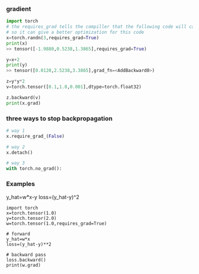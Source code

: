 ### gradient  
```python
import torch
# the requires_grad tells the compiller that the following code will calculate gradient, 
# so it can give a better optimization for this code 
x=torch.randn(3,requires_grad=True) 
print(x)
>> tensor([-1.9880,0.5238,1.3865],requires_grad=True)

y=x+2
print(y)
>> tensor([0.0120,2.5238,3.3865],grad_fn=<AddBackward0>)

z=y*y*2
v=torch.tensor([0.1,1.0,0.001],dtype=torch.float32)

z.backward(v)
print(x.grad)
```

### three ways to stop backpropagation
```python
# way 1
x.require_grad_(False)

# way 2
x.detach()

# way 3
with torch.no_grad():
```

###  Examples
y_hat=w*x-y
loss=(y_hat-y)^2
```
import torch
x=torch.tensor(1.0)
y=torch.tensor(2.0)
w=torch.tensor(1.0,requires_grad=True)

# forward
y_hat=w*x
loss=(y_hat-y)**2

# backward pass
loss.backward()
print(w.grad)
```